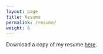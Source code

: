 ```yaml
---
layout: page
title: Resume
permalink: /resume/
weight: 6
---
```


Download a copy of my resume [here](https://raw.githubusercontent.com/yontartu/yontartu.github.io/master/assets/JosephGoodman_Resume.pdf). 
